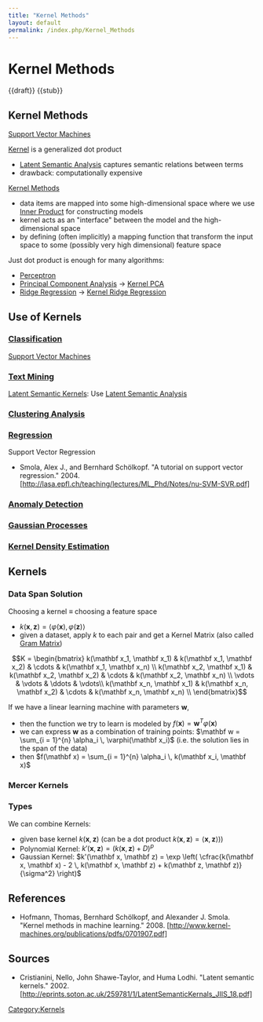```yaml
---
title: "Kernel Methods"
layout: default
permalink: /index.php/Kernel_Methods
---
```


# Kernel Methods

{{draft}} {{stub}}

## Kernel Methods

[Support Vector Machines](Support_Vector_Machines)



[Kernel](Kernel) is a generalized dot product 
- [Latent Semantic Analysis](Latent_Semantic_Analysis) captures semantic relations between terms 
- drawback: computationally expensive

[Kernel Methods](Kernel_Methods)
- data items are mapped into some high-dimensional space where we use [Inner Product](Inner_Product) for constructing models
- kernel acts as an "interface" between the model and the high-dimensional space
- by defining (often implicitly) a mapping function that transform the input space to some (possibly very high dimensional) feature space

Just dot product is enough for many algorithms:
- [Perceptron](Perceptron)
- [Principal Component Analysis](Principal_Component_Analysis) -> [Kernel PCA](Kernel_PCA)
- [Ridge Regression](Ridge_Regression) -> [Kernel Ridge Regression](Kernel_Ridge_Regression)





## Use of Kernels
### [Classification](Classification)
[Support Vector Machines](Support_Vector_Machines)

### [Text Mining](Text_Mining)
[Latent Semantic Kernels](Latent_Semantic_Kernels): Use [Latent Semantic Analysis](Latent_Semantic_Analysis)

### [Clustering Analysis](Clustering_Analysis)


### [Regression](Regression)
Support Vector Regression
- Smola, Alex J., and Bernhard Schölkopf. "A tutorial on support vector regression." 2004. [http://lasa.epfl.ch/teaching/lectures/ML_Phd/Notes/nu-SVM-SVR.pdf]


### [Anomaly Detection](Anomaly_Detection)

### [Gaussian Processes](Gaussian_Processes)

### [Kernel Density Estimation](Kernel_Density_Estimation)


## Kernels
### Data Span Solution
Choosing a kernel $\equiv$ choosing a feature space 
- $k(\mathbf x, \mathbf z) = \langle \varphi(\mathbf x), \varphi(\mathbf z) \rangle$
- given a dataset, apply $k$ to each pair and get a Kernel Matrix (also called [Gram Matrix](Gram_Matrix))

$$K = \begin{bmatrix}
k(\mathbf x_1, \mathbf x_1) & k(\mathbf x_1, \mathbf x_2) & \cdots & k(\mathbf x_1, \mathbf x_n) \\ 
k(\mathbf x_2, \mathbf x_1) & k(\mathbf x_2, \mathbf x_2) & \cdots & k(\mathbf x_2, \mathbf x_n) \\ 
\vdots & \vdots & \ddots & \vdots\\ 
k(\mathbf x_n, \mathbf x_1) & k(\mathbf x_n, \mathbf x_2) & \cdots & k(\mathbf x_n, \mathbf x_n) \\ 
\end{bmatrix}$$


If we have a linear learning machine with parameters $\mathbf w$, 
- then the function we try to learn is modeled by $f(\mathbf x) = \mathbf w^T \varphi(\mathbf x)$
- we can express $\mathbf w$ as a combination of training points: $\mathbf w = \sum_{i = 1}^{n} \alpha_i \, \varphi(\mathbf x_i)$ (i.e. the solution lies in the span of the data)
- then $f(\mathbf x) = \sum_{i = 1}^{n} \alpha_i \, k(\mathbf x_i, \mathbf x)$


### Mercer Kernels


### Types
We can combine Kernels: 
- given base kernel $k(\mathbf x, \mathbf z)$ (can be a dot product $k(\mathbf x, \mathbf z) = \langle \mathbf x, \mathbf z \rangle)$)
- Polynomial Kernel: $k'(\mathbf x, \mathbf z) = \big( k(\mathbf x, \mathbf z) + D \big)^p$
- Gaussian Kernel: $k'(\mathbf x, \mathbf z) = \exp \left( \cfrac{k(\mathbf x, \mathbf x) - 2 \, k(\mathbf x, \mathbf z) + k(\mathbf z, \mathbf z)}{\sigma^2} \right)$


## References
- Hofmann, Thomas, Bernhard Schölkopf, and Alexander J. Smola. "Kernel methods in machine learning." 2008. [http://www.kernel-machines.org/publications/pdfs/0701907.pdf]


## Sources
- Cristianini, Nello, John Shawe-Taylor, and Huma Lodhi. "Latent semantic kernels." 2002. [http://eprints.soton.ac.uk/259781/1/LatentSemanticKernals_JIIS_18.pdf]

[Category:Kernels](Category_Kernels)